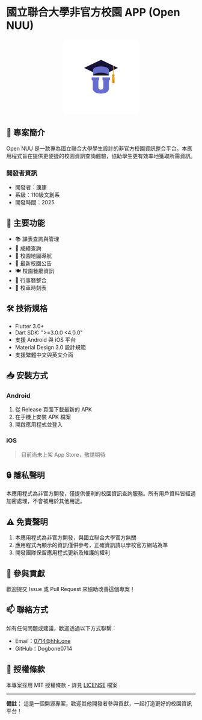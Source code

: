 # 國立聯合大學非官方校園 APP (Open NUU)

<p align="center">
  <img src="assets/images/app_logo.png" alt="Open NUU Logo" width="200"/>
</p>

## 📱 專案簡介

Open NUU 是一款專為國立聯合大學學生設計的非官方校園資訊整合平台。本應用程式旨在提供更便捷的校園資訊查詢體驗，協助學生更有效率地獲取所需資訊。

### 開發者資訊
- 開發者：康康
- 系級：110級文創系
- 開發時間：2025

## 🌟 主要功能

- 📚 課表查詢與管理
- 📝 成績查詢
- 🏫 校園地圖導航
- 📢 最新校園公告
- 🍽️ 校園餐廳資訊
- 📅 行事曆整合
- 🚌 校車時刻表

## 🛠 技術規格

- Flutter 3.0+
- Dart SDK: ">=3.0.0 <4.0.0"
- 支援 Android 與 iOS 平台
- Material Design 3.0 設計規範
- 支援繁體中文與英文介面

## 📥 安裝方式

### Android
1. 從 Release 頁面下載最新的 APK
2. 在手機上安裝 APK 檔案
3. 開啟應用程式並登入

### iOS
> 目前尚未上架 App Store，敬請期待

## 🔒 隱私聲明

本應用程式為非官方開發，僅提供便利的校園資訊查詢服務。所有用戶資料皆經過加密處理，不會被用於其他用途。

## ⚠️ 免責聲明

1. 本應用程式為非官方開發，與國立聯合大學官方無關
2. 應用程式內顯示的資訊僅供參考，正確資訊請以學校官方網站為準
3. 開發團隊保留應用程式更新及維護的權利

## 🤝 參與貢獻

歡迎提交 Issue 或 Pull Request 來協助改善這個專案！

## 📫 聯絡方式

如有任何問題或建議，歡迎透過以下方式聯繫：
- Email：0714@hhk.one
- GitHub：Dogbone0714

## 📄 授權條款

本專案採用 MIT 授權條款 - 詳見 [LICENSE](LICENSE) 檔案

---

**備註：** 這是一個開源專案，歡迎其他開發者參與貢獻，一起打造更好的校園資訊平台！
